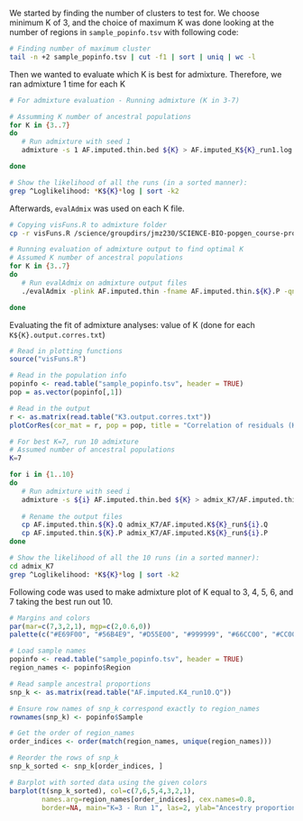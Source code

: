 We started by finding the number of clusters to test for. 
We choose minimum K of 3, and the choice of maximum K was done looking at the number of regions in `sample_popinfo.tsv` with following code: 

```bash
# Finding number of maximum cluster
tail -n +2 sample_popinfo.tsv | cut -f1 | sort | uniq | wc -l
```
Then we wanted to evaluate which K is best for admixture. Therefore, we ran admixture 1 time for each K

```bash
# For admixture evaluation - Running admixture (K in 3-7)

# Assumming K number of ancestral populations
for K in {3..7}
do
   # Run admixture with seed 1
   admixture -s 1 AF.imputed.thin.bed ${K} > AF.imputed_K${K}_run1.log

done

# Show the likelihood of all the runs (in a sorted manner):
grep ^Loglikelihood: *K${K}*log | sort -k2
```
Afterwards, `evalAdmix` was used on each K file.

```bash
# Copying visFuns.R to admixture folder
cp -r visFuns.R /science/groupdirs/jmz230/SCIENCE-BIO-popgen_course-project/Group2_ArcticFox/admixture/

# Running evaluation of admixture output to find optimal K
# Assumed K number of ancestral populations
for K in {3..7}
do
   # Run evalAdmix on admixture output files
   ./evalAdmix -plink AF.imputed.thin -fname AF.imputed.thin.${K}.P -qname AF.imputed.thin.${K}.Q -o K${K}.output.corres.txt

done
```

Evaluating the fit of admixture analyses: value of K (done for each `K${K}.output.corres.txt`)
```R
# Read in plotting functions
source("visFuns.R")

# Read in the population info
popinfo <- read.table("sample_popinfo.tsv", header = TRUE)
pop = as.vector(popinfo[,1])

# Read in the output 
r <- as.matrix(read.table("K3.output.corres.txt"))
plotCorRes(cor_mat = r, pop = pop, title = "Correlation of residuals (K=3)", max_z=0.15, min_z=-0.15)
```

```bash
# For best K=7, run 10 admixture
# Assumed number of ancestral populations 
K=7

for i in {1..10}
do
   # Run admixture with seed i
   admixture -s ${i} AF.imputed.thin.bed ${K} > admix_K7/AF.imputed.thin.K${K}_run${i}.log
   
   # Rename the output files
   cp AF.imputed.thin.${K}.Q admix_K7/AF.imputed.K${K}_run${i}.Q
   cp AF.imputed.thin.${K}.P admix_K7/AF.imputed.K${K}_run${i}.P
done

# Show the likelihood of all the 10 runs (in a sorted manner):
cd admix_K7
grep ^Loglikelihood: *K${K}*log | sort -k2
```


Following code was used to make admixture plot of K equal to 3, 4, 5, 6, and 7 taking the best run out 10.
```R
# Margins and colors
par(mar=c(7,3,2,1), mgp=c(2,0.6,0))
palette(c("#E69F00", "#56B4E9", "#D55E00", "#999999", "#66CC00", "#CC0066", "#9999FF"))

# Load sample names
popinfo <- read.table("sample_popinfo.tsv", header = TRUE)
region_names <- popinfo$Region

# Read sample ancestral proportions
snp_k <- as.matrix(read.table("AF.imputed.K4_run10.Q"))

# Ensure row names of snp_k correspond exactly to region_names
rownames(snp_k) <- popinfo$Sample

# Get the order of region_names
order_indices <- order(match(region_names, unique(region_names)))

# Reorder the rows of snp_k
snp_k_sorted <- snp_k[order_indices, ]

# Barplot with sorted data using the given colors
barplot(t(snp_k_sorted), col=c(7,6,5,4,3,2,1), 
        names.arg=region_names[order_indices], cex.names=0.8,
        border=NA, main="K=3 - Run 1", las=2, ylab="Ancestry proportion")

```
